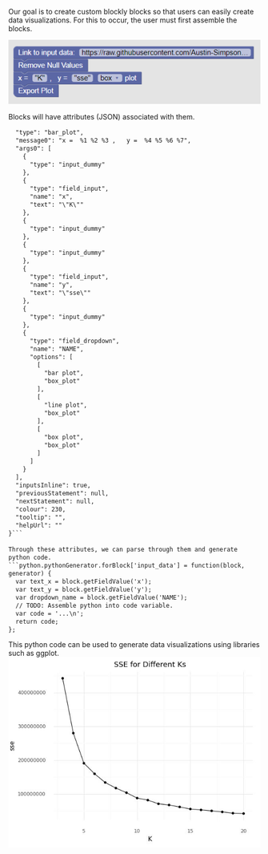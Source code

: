 Our goal is to create custom blockly blocks so that users can easily create data visualizations.
For this to occur, the user must first assemble the blocks.

![alt text](./img/merged.png)

Blocks will have attributes (JSON) associated with them. 
```{
  "type": "bar_plot",
  "message0": "x =  %1 %2 %3 ,   y =  %4 %5 %6 %7",
  "args0": [
    {
      "type": "input_dummy"
    },
    {
      "type": "field_input",
      "name": "x",
      "text": "\"K\""
    },
    {
      "type": "input_dummy"
    },
    {
      "type": "input_dummy"
    },
    {
      "type": "field_input",
      "name": "y",
      "text": "\"sse\""
    },
    {
      "type": "input_dummy"
    },
    {
      "type": "field_dropdown",
      "name": "NAME",
      "options": [
        [
          "bar plot",
          "box_plot"
        ],
        [
          "line plot",
          "box_plot"
        ],
        [
          "box plot",
          "box_plot"
        ]
      ]
    }
  ],
  "inputsInline": true,
  "previousStatement": null,
  "nextStatement": null,
  "colour": 230,
  "tooltip": "",
  "helpUrl": ""
}```

Through these attributes, we can parse through them and generate python code. 
```python.pythonGenerator.forBlock['input_data'] = function(block, generator) {
  var text_x = block.getFieldValue('x');
  var text_y = block.getFieldValue('y');
  var dropdown_name = block.getFieldValue('NAME');
  // TODO: Assemble python into code variable.
  var code = '...\n';
  return code;
};
```


This python code can be used to generate data visualizations using libraries such as ggplot.
![alt text](./img/ggplot_demo.jpg)
